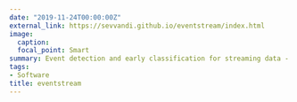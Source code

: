 ```yaml
---
date: "2019-11-24T00:00:00Z"
external_link: https://sevvandi.github.io/eventstream/index.html
image:
  caption: 
  focal_point: Smart
summary: Event detection and early classification for streaming data - an R package.
tags:
- Software
title: eventstream
---
```

